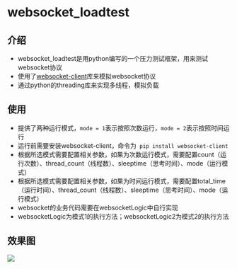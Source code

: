 # websocket_loadtest
## 介绍
- websocket_loadtest是用python编写的一个压力测试框架，用来测试websocket协议
- 使用了[websocket-client](websocket-client)库来模拟websocket协议
- 通过python的threading库来实现多线程，模拟负载

## 使用
- 提供了两种运行模式，` mode = 1 `表示按照次数运行，` mode = 2 `表示按照时间运行
- 运行前需要安装websocket-client，命令为` pip install websocket-client`
- 根据所选模式需要配置相关参数，如果为次数运行模式，需要配置count（运行次数）、thread_count（线程数）、sleeptime（思考时间）、mode（运行模式）
- 根据所选模式需要配置相关参数，如果为时间运行模式，需要配置total_time（运行时间）、thread_count（线程数）、sleeptime（思考时间）、mode（运行模式）
- websocket的业务代码需要在websocketLogic中自行实现
- websocketLogic为模式1的执行方法；websocketLogic2为模式2的执行方法

## 效果图
![](http://ogbrn31xz.bkt.clouddn.com/QQ%E6%88%AA%E5%9B%BE20170110151513.jpg)
